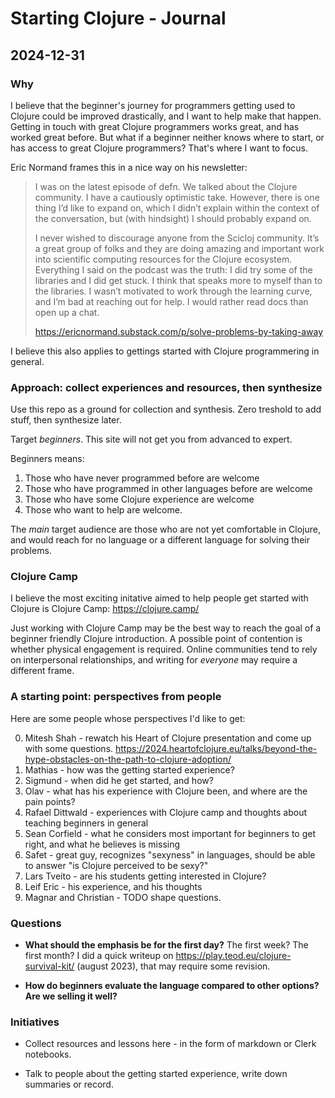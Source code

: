 # Starting Clojure - Journal

## 2024-12-31

### Why

I believe that the beginner's journey for programmers getting used to Clojure could be improved drastically, and I want to help make that happen.
Getting in touch with great Clojure programmers works great, and has worked great before.
But what if a beginner neither knows where to start, or has access to great Clojure programmers?
That's where I want to focus.

Eric Normand frames this in a nice way on his newsletter:

> I was on the latest episode of defn. We talked about the Clojure community. I
> have a cautiously optimistic take. However, there is one thing I’d like to
> expand on, which I didn’t explain within the context of the conversation, but
> (with hindsight) I should probably expand on.
>
> I never wished to discourage anyone from the Scicloj community. It’s a great
> group of folks and they are doing amazing and important work into scientific
> computing resources for the Clojure ecosystem. Everything I said on the
> podcast was the truth: I did try some of the libraries and I did get stuck. I
> think that speaks more to myself than to the libraries. I wasn’t motivated to
> work through the learning curve, and I’m bad at reaching out for help. I would
> rather read docs than open up a chat.
>
> https://ericnormand.substack.com/p/solve-problems-by-taking-away

I believe this also applies to gettings started with Clojure programmering in general.

### Approach: collect experiences and resources, then synthesize

Use this repo as a ground for collection and synthesis.
Zero treshold to add stuff, then synthesize later.

Target _beginners_.
This site will not get you from advanced to expert.

Beginners means:

1. Those who have never programmed before are welcome
2. Those who have programmed in other languages before are welcome
3. Those who have some Clojure experience are welcome
4. Those who want to help are welcome.

The _main_ target audience are those who are not yet comfortable in Clojure, and would reach for no language or a different language for solving their problems.

### Clojure Camp

I believe the most exciting initative aimed to help people get started with Clojure is Clojure Camp: https://clojure.camp/

Just working with Clojure Camp may be the best way to reach the goal of a beginner friendly Clojure introduction.
A possible point of contention is whether physical engagement is required.
Online communities tend to rely on interpersonal relationships, and writing for _everyone_ may require a different frame.

### A starting point: perspectives from people

Here are some people whose perspectives I'd like to get:

0. Mitesh Shah - rewatch his Heart of Clojure presentation and come up with some questions.
   https://2024.heartofclojure.eu/talks/beyond-the-hype-obstacles-on-the-path-to-clojure-adoption/
1. Mathias - how was the getting started experience?
2. Sigmund - when did he get started, and how?
3. Olav - what has his experience with Clojure been, and where are the pain points?
4. Rafael Dittwald - experiences with Clojure camp and thoughts about teaching beginners in general
5. Sean Corfield - what he considers most important for beginners to get right, and what he believes is missing
6. Safet - great guy, recognizes "sexyness" in languages, should be able to answer "is Clojure perceived to be sexy?"
7. Lars Tveito - are his students getting interested in Clojure?
8. Leif Eric - his experience, and his thoughts
9. Magnar and Christian - TODO shape questions.

### Questions

- **What should the emphasis be for the first day?** The first week? The first month?
  I did a quick writeup on https://play.teod.eu/clojure-survival-kit/ (august 2023), that may require some revision.

- **How do beginners evaluate the language compared to other options? Are we selling it well?**

### Initiatives

- Collect resources and lessons here - in the form of markdown or Clerk notebooks.

- Talk to people about the getting started experience, write down summaries or record.
